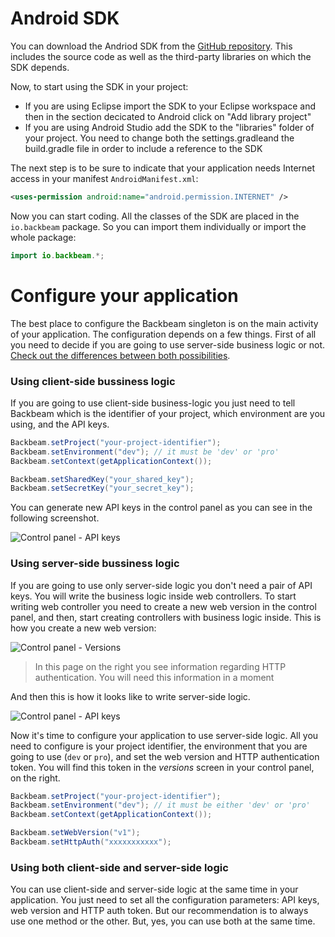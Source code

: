 # Android SDK

You can download the Andriod SDK from the [GitHub repository](https://github.com/backbeam/BackbeamAndroid/releases). This includes the source code as well as the third-party libraries on which the SDK depends.

Now, to start using the SDK in your project:

* If you are using Eclipse import the SDK to your Eclipse workspace and then in the section decicated to Android click on "Add library project"
* If you are using Android Studio add the SDK to the "libraries" folder of your project. You need to change both the settings.gradleand the build.gradle file in order to include a reference to the SDK

The next step is to be sure to indicate that your application needs Internet access in your manifest `AndroidManifest.xml`:

```xml
<uses-permission android:name="android.permission.INTERNET" />
```

Now you can start coding. All the classes of the SDK are placed in the `io.backbeam` package. So you can import them individually or import the whole package:

```java
import io.backbeam.*;
```

# Configure your application

The best place to configure the Backbeam singleton is on the main activity of your application. The configuration depends on a few things. First of all you need to decide if you are going to use server-side business logic or not. [Check out the differences between both possibilities](overview-business-logic.md).

### Using client-side bussiness logic

If you are going to use client-side business-logic you just need to tell Backbeam which is the identifier of your project, which environment are you using, and the API keys.

```java
Backbeam.setProject("your-project-identifier");
Backbeam.setEnvironment("dev"); // it must be 'dev' or 'pro'
Backbeam.setContext(getApplicationContext());

Backbeam.setSharedKey("your_shared_key");
Backbeam.setSecretKey("your_secret_key");
```

You can generate new API keys in the control panel as you can see in the following screenshot.

![Control panel - API keys](../images/control-panel-api-keys.png)


### Using server-side bussiness logic

If you are going to use only server-side logic you don't need a pair of API keys. You will write the business logic inside web controllers. To start writing web controller you need to create a new web version in the control panel, and then, start creating controllers with business logic inside. This is how you create a new web version:

![Control panel - Versions](../images/control-panel-versions.png)

> In this page on the right you see information regarding
> HTTP authentication. You will need this information in a moment

And then this is how it looks like to write server-side logic.

![Control panel - API keys](../images/control-panel-controller.png)

Now it's time to configure your application to use server-side logic. All you need to configure is your project identifier, the environment that you are going to use (`dev` or `pro`), and set the web version and HTTP authentication token. You will find this token in the *versions* screen in your control panel, on the right.

```java
Backbeam.setProject("your-project-identifier");
Backbeam.setEnvironment("dev"); // it must be either 'dev' or 'pro'
Backbeam.setContext(getApplicationContext());

Backbeam.setWebVersion("v1");
Backbeam.setHttpAuth("xxxxxxxxxxx");
```

### Using both client-side and server-side logic

You can use client-side and server-side logic at the same time in your application. You just need to set all the configuration parameters: API keys, web version and HTTP auth token. But our recommendation is to always use one method or the other. But, yes, you can use both at the same time.

